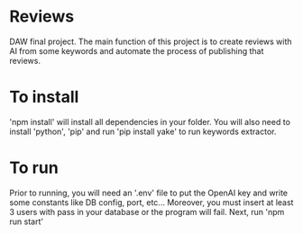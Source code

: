 # Reviews

DAW final project. The main function of this project is to create reviews with AI from some keywords and automate the process of publishing that reviews.

# To install

'npm install' will install all dependencies in your folder.
You will also need to install 'python', 'pip' and run 'pip install yake' to run keywords extractor.

# To run

Prior to running, you will need an '.env' file to put the OpenAI key and write some constants like DB config, port, etc...
Moreover, you must insert at least 3 users with pass in your database or the program will fail.
Next, run 'npm run start'
